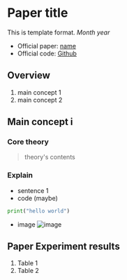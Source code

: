 # Paper title
This is template format. _Month year_

* Official paper: [name](www.google.com)
* Official code: [Github](www.google.com)

## Overview

1. main concept 1
2. main concept 2

## Main concept i

### Core theory
> theory's contents
### Explain
* sentence 1
* code (maybe)
```python
print("hello world")
```
* image
  ![image](/template.png)

## Paper Experiment results

1. Table 1
2. Table 2
